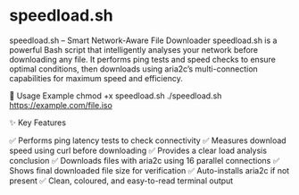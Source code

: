 # speedload.sh
speedload.sh – Smart Network-Aware File Downloader      speedload.sh is a powerful Bash script that intelligently analyses your network before downloading any file. It performs ping tests and speed checks to ensure optimal conditions, then downloads using aria2c’s multi-connection capabilities for maximum speed and efficiency.



📌 Usage Example
chmod +x speedload.sh
./speedload.sh https://example.com/file.iso





✨ Key Features

✅ Performs ping latency tests to check connectivity
✅ Measures download speed using curl before downloading
✅ Provides a clear load analysis conclusion
✅ Downloads files with aria2c using 16 parallel connections
✅ Shows final downloaded file size for verification
✅ Auto-installs aria2c if not present
✅ Clean, coloured, and easy-to-read terminal output
